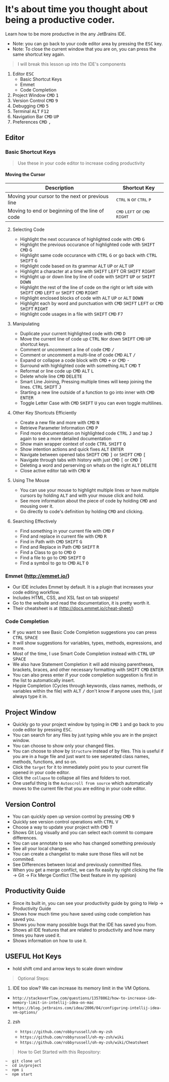 # It's about time you thought about being a productive coder.

Learn how to be more productive in the any JetBrains IDE.

- Note: you can go back to your code editor area by pressing the <kbd>ESC</kbd> key. 
- Note: To close the current window that you are on, you can press the same shortcut key again.

> I will break this lesson up into the IDE's components

1. Editor <kbd>ESC</kbd>
    - Basic Shortcut Keys
    - Emmet
    - Code Completion
2. Project Window <kbd>CMD</kbd> <kbd>1</kbd>
3. Version Control <kbd>CMD</kbd> <kbd>9</kbd>
4. Debugging <kbd>CMD</kbd> <kbd>5</kbd>
5. Terminal <kbd>ALT</kbd> <kbd>F12</kbd>
6. Navigation Bar <kbd>CMD</kbd> <kbd>UP</kbd>
7. Preferences <kbd>CMD</kbd> <kbd>,</kbd>

## Editor
### Basic Shortcut Keys

> Use these in your code editor to increase coding productivity

#### Moving the Cursor

| Description | Shortcut Key |
| --- | --- |
| Moving your cursor to the next or previous line | <kbd>CTRL</kbd> <kbd>N</kbd> or <kbd>CTRL</kbd> <kbd>P</kbd> |
| Moving to end or beginning of the line of code | <kbd>CMD</kbd> <kbd>LEFT</kbd> or <kbd>CMD</kbd> <kbd>RIGHT</kbd> |

2. Selecting Code
    - Highlight the next occurance of highlighted code with <kbd>CMD</kbd> <kbd>G</kbd>
    - Highlight the previous occurance of highlighted code with <kbd>SHIFT</kbd> <kbd>CMD</kbd> <kbd>G</kbd>
    - Highlight same code occurance with <kbd>CTRL</kbd> <kbd>G</kbd> or go back with <kbd>CTRL</kbd> <kbd>SHIFT</kbd> <kbd>G</kbd>
    - Highlight code based on its grammar <kbd>ALT</kbd> <kbd>UP</kbd> or <kbd>ALT</kbd> <kbd>UP</kbd>
    - Highlight a character at a time with <kbd>SHIFT</kbd> <kbd>LEFT</kbd> OR <kbd>SHIFT</kbd> <kbd>RIGHT</kbd>
    - Highlight up or down line by line of code with <kbd>SHIFT</kbd> <kbd>UP</kbd> or <kbd>SHIFT</kbd> <kbd>DOWN</kbd>
    - Highlight the rest of the line of code on the right or left side with <kbd>SHIFT</kbd> <kbd>CMD</kbd> <kbd>LEFT</kbd> or <kbd>SHIFT</kbd> <kbd>CMD</kbd> <kbd>RIGHT</kbd>
    - Highlight enclosed blocks of code with <kbd>ALT</kbd> <kbd>UP</kbd> or <kbd>ALT</kbd> <kbd>DOWN</kbd>
    - Highlight each by word and punctuation with <kbd>CMD</kbd> <kbd>SHIFT</kbd> <kbd>LEFT</kbd> or <kbd>CMD</kbd> <kbd>SHIFT</kbd> <kbd>RIGHT</kbd>
    - Highlight code usages in a file with <kbd>SHIFT</kbd> <kbd>CMD</kbd> <kbd>F7</kbd>

3. Manipulating
    - Duplicate your current highlighted code with <kbd>CMD</kbd> <kbd>D</kbd>
    - Move the current line of code up <kbd>CTRL</kbd> <kbd>N</kbd>or down <kbd>SHIFT</kbd> <kbd>CMD</kbd> <kbd>UP</kbd> shortcut keys.
    - Comment or uncomment a line of code <kbd>CMD</kbd> <kbd>/</kbd>
    - Comment or uncomment a multi-line of code <kbd>CMD</kbd> <kbd>ALT</kbd> <kbd>/</kbd>
    - Expand or collapse a code block with <kbd>CMD</kbd> <kbd>+</kbd> or <kbd>CMD</kbd> <kbd>-</kbd>
    - Surround with highlighted code with something <kbd>ALT</kbd> <kbd>CMD</kbd> <kbd>T</kbd>
    - Reformat or line code up <kbd>CMD</kbd> <kbd>ALT</kbd> <kbd>L</kbd>
    - Delete whole line <kbd>CMD</kbd> <kbd>DELETE</kbd>
    - Smart Line Joining, Pressing multiple times will keep joining the lines. <kbd>CTRL</kbd> <kbd>SHIFT</kbd> <kbd>J</kbd>
    - Starting a new line outside of a function to go into inner with <kbd>CMD</kbd> <kbd>ENTER</kbd>
    - Toggle Letter Case with <kbd>CMD</kbd> <kbd>SHIFT</kbd> <kbd>U</kbd> you can even toggle multilines.

4. Other Key Shortcuts Efficiently
    - Create a new file and more with <kbd>CMD</kbd> <kbd>N</kbd>
    - Retrieve Parameter Information <kbd>CMD</kbd> <kbd>P</kbd>
    - Find more documentation on highlighted code <kbd>CTRL</kbd> <kbd>J</kbd> and tap <kbd>J</kbd> again to see a more detailed documentation
    - Show main wrapper context of code <kbd>CTRL</kbd> <kbd>SHIFT</kbd> <kbd>Q</kbd>
    - Show intention actions and quick fixes <kbd>ALT</kbd> <kbd>ENTER</kbd>
    - Navigate between opened tabs <kbd>SHIFT</kbd> <kbd>CMD</kbd> <kbd>]</kbd> or <kbd>SHIFT</kbd> <kbd>CMD</kbd> <kbd>[</kbd>
    - Navigate through tabs with history with just <kbd>CMD</kbd> <kbd>[</kbd> or <kbd>CMD</kbd> <kbd>]</kbd>
    - Deleting a word and perserving on whats on the right <kbd>ALT</kbd> <kbd>DELETE</kbd>
    - Close active editor tab with <kbd>CMD</kbd> <kbd>W</kbd>
    
5. Using The Mouse
    - You can use your mouse to highlight multiple lines or have multiple cursors by holding <kbd>ALT</kbd> and with your mouse click and hold.
    - See more information about the piece of code by holding <kbd>CMD</kbd> and mousing over it.
    - Go directly to code's definition by holding <kbd>CMD</kbd> and clicking.

6. Searching Effectively
    - Find something in your current file with <kbd>CMD</kbd> <kbd>F</kbd>
    - Find and replace in current file with <kbd>CMD</kbd> <kbd>R</kbd>
    - Find in Path with <kbd>CMD</kbd> <kbd>SHIFT</kbd> <kbd>G</kbd>
    - Find and Replace in Path <kbd>CMD</kbd> <kbd>SHIFT</kbd> <kbd>R</kbd>
    - Find a Class to go to <kbd>CMD</kbd> <kbd>O</kbd>
    - Find a file to go to <kbd>CMD</kbd> <kbd>SHIFT</kbd> <kbd>O</kbd>
    - Find a symbol to go to <kbd>CMD</kbd> <kbd>ALT</kbd> <kbd>O</kbd>

### Emmet (http://emmet.io/)

- Our IDE includes Emmet by default. It is a plugin that increases your code editing workflow.
- Includes HTML, CSS, and XSL fast on tab snippets!
- Go to the website and read the documentation, it is pretty worth it.
- Their cheatsheet is at (http://docs.emmet.io/cheat-sheet/)

### Code Completion

- If you want to see Basic Code Completion suggestions you can press <kbd>CTRL</kbd> <kbd>SPACE</kbd>
- It will show suggestions for variables, types, methods, expressions, and more.
- Most of the time, I use Smart Code Completion instead with <kbd>CTRL</kbd> <kbd>UP</kbd> <kbd>SPACE</kbd>
- We also have Statement Completion it will add missing parentheses, brackets, braces, and other necessary formatting with <kbd>SHIFT</kbd> <kbd>CMD</kbd> <kbd>ENTER</kbd>
- You can also press enter if your code completion suggestion is first in the list to automatically insert.
- Hippie Completion (Cycles through keywords, class names, methods, or variables within the file) with <kbd>ALT</kbd> <kbd>/</kbd> don't know if anyone uses this, I just always type it in.

## Project Window

- Quickly go to your project window by typing in <kbd>CMD</kbd> <kbd>1</kbd> and go back to you code editor by pressing <kbd>ESC</kbd>.
- You can search for any files by just typing while you are in the project window.
- You can choose to show only your changed files.
- You can choose to show by `Structure` instead of by files. This is useful if you are in a huge file and just want to see seperated class names, methods, functions, and so on.
- Click the `target` for it to immediately point you to your current file opened in your code editor.
- Click the `collapse` to collapse all files and folders to root.
- One useful thing is the `Autoscroll from source` which automatically moves to the current file that you are editing in your code editor.
 
## Version Control

- You can quickly open up version control by pressing <kbd>CMD</kbd> <kbd>9</kbd>
- Quickly see version control operations with <kbd>CTRL</kbd> <kbd>V</kbd>
- Choose a way to update your project with <kbd>CMD</kbd> <kbd>T</kbd>
- Shows Git Log visually and you can select each commit to compare differences.
- You can use annotate to see who has changed something previously
- See all your local changes.
- You can create a changelist to make sure those files will not be commited.
- See Differences between local and previously committed files.
- When you get a merge conflict, we can fix easily by right clicking the file -> Git -> Fix Merge Conflict (The best feature in my opinion)

## Productivity Guide

- Since its built in, you can see your productivity guide by going to Help -> Productivity Guide
- Shows how much time you have saved using code completion has saved you.
- Shows you how many possible bugs that the IDE has saved you from.
- Shows all IDE features that are related to productivity and how many times you have used it.
- Shows information on how to use it.


## USEFUL Hot Keys
- hold shift cmd and arrow keys to scale down window




> Optional Steps:

1. IDE too slow? We can increase its memory limit in the VM Options.

 - `http://stackoverflow.com/questions/13578062/how-to-increase-ide-memory-limit-in-intellij-idea-on-mac`
 - `https://blog.jetbrains.com/idea/2006/04/configuring-intellij-idea-vm-options/`
 
2. zsh

    - `https://github.com/robbyrussell/oh-my-zsh`
    - `https://github.com/robbyrussell/oh-my-zsh/wiki`
    - `https://github.com/robbyrussell/oh-my-zsh/wiki/Cheatsheet`
> How to Get Started with this Repository:

    ~  git clone url
    ~  cd in/project
    ~  npm i
    ~  npm start
    
